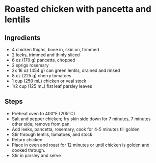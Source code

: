 # Roasted chicken with pancetta and lentils

## Ingredients

* 4 chicken thighs, bone in, skin on, trimmed
* 2 leeks, trimmed and thinly sliced
* 6 oz \(170 g\) pancetta, chopped
* 2 sprigs rosemary
* 2x 16 oz \(454 g\) can green lentils, drained and rinsed
* 8 oz \(225 g\) cherry tomatoes
* 1 cup \(250 mL\) chicken or veal stock
* 1/2 cup \(125 mL\) flat leaf parsley leaves

## Steps

* Preheat oven to 400°F \(205°C\)
* Salt and pepper chicken; fry skin side down for 7 minutes, 7 minutes other side; remove from pan.
* Add leeks, pancetta, rosemary, cook for 4-5 minutes till golden
* Stir through lentils, tomatoes, and stock
* Return chicken
* Place in oven and roast for 12 minutes or until chicken is golden and cooked through. 
* Stir in parsley and serve

